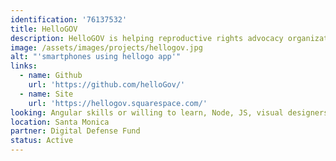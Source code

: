 ```yaml
---
identification: '76137532'
title: HelloGOV
description: HelloGOV is helping reproductive rights advocacy organizations connect supporters to their state assembly and state senate representatives for call campaigns. The HelloGOV webapp generates a campaign shortlink that can be used in texts, social posts, and more.
image: /assets/images/projects/hellogov.jpg
alt: "'smartphones using hellogo app'"
links:
  - name: Github
    url: 'https://github.com/helloGov/'
  - name: Site
    url: 'https://hellogov.squarespace.com/'
looking: Angular skills or willing to learn, Node, JS, visual designers, dev-ops.
location: Santa Monica
partner: Digital Defense Fund
status: Active
---
```

